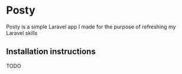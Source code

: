 # Posty

Posty is a simple Laravel app I made for the purpose of refreshing my Laravel skills

## Installation instructions

TODO
